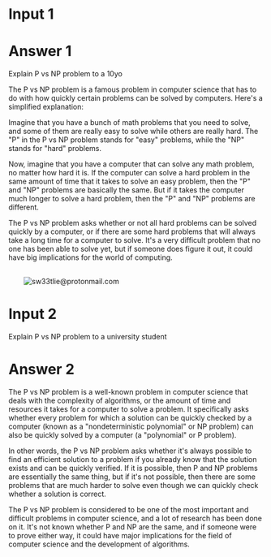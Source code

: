# Input 1

# Answer 1

Explain P vs NP problem to a 10yo

The P vs NP problem is a famous problem in computer science that has to do with how quickly certain problems can be solved by computers. Here's a simplified explanation:

Imagine that you have a bunch of math problems that you need to solve, and some of them are really easy to solve while others are really hard. The "P" in the P vs NP problem stands for "easy" problems, while the "NP" stands for "hard" problems.

Now, imagine that you have a computer that can solve any math problem, no matter how hard it is. If the computer can solve a hard problem in the same amount of time that it takes to solve an easy problem, then the "P" and "NP" problems are basically the same. But if it takes the computer much longer to solve a hard problem, then the "P" and "NP" problems are different.

The P vs NP problem asks whether or not all hard problems can be solved quickly by a computer, or if there are some hard problems that will always take a long time for a computer to solve. It's a very difficult problem that no one has been able to solve yet, but if someone does figure it out, it could have big implications for the world of computing.

![](data:image/svg+xml,%3csvg%20xmlns=%27http://www.w3.org/2000/svg%27%20version=%271.1%27%20width=%2730%27%20height=%2730%27/%3e)![sw33tlie@protonmail.com](https://chat.openai.com/_next/image?url=https%3A%2F%2Fs.gravatar.com%2Favatar%2Fd3c2169840dfdbf21df944b876398863%3Fs%3D480%26r%3Dpg%26d%3Dhttps%253A%252F%252Fcdn.auth0.com%252Favatars%252Fsw.png&w=64&q=75)

# Input 2

Explain P vs NP problem to a university student

# Answer 2

The P vs NP problem is a well-known problem in computer science that deals with the complexity of algorithms, or the amount of time and resources it takes for a computer to solve a problem. It specifically asks whether every problem for which a solution can be quickly checked by a computer (known as a "nondeterministic polynomial" or NP problem) can also be quickly solved by a computer (a "polynomial" or P problem).

In other words, the P vs NP problem asks whether it's always possible to find an efficient solution to a problem if you already know that the solution exists and can be quickly verified. If it is possible, then P and NP problems are essentially the same thing, but if it's not possible, then there are some problems that are much harder to solve even though we can quickly check whether a solution is correct.

The P vs NP problem is considered to be one of the most important and difficult problems in computer science, and a lot of research has been done on it. It's not known whether P and NP are the same, and if someone were to prove either way, it could have major implications for the field of computer science and the development of algorithms.